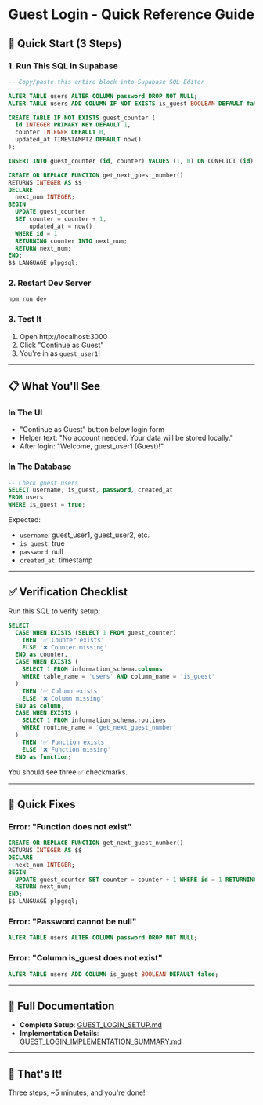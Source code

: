 # Guest Login - Quick Reference Guide

## 🚀 Quick Start (3 Steps)

### 1. Run This SQL in Supabase
```sql
-- Copy/paste this entire block into Supabase SQL Editor

ALTER TABLE users ALTER COLUMN password DROP NOT NULL;
ALTER TABLE users ADD COLUMN IF NOT EXISTS is_guest BOOLEAN DEFAULT false;

CREATE TABLE IF NOT EXISTS guest_counter (
  id INTEGER PRIMARY KEY DEFAULT 1,
  counter INTEGER DEFAULT 0,
  updated_at TIMESTAMPTZ DEFAULT now()
);

INSERT INTO guest_counter (id, counter) VALUES (1, 0) ON CONFLICT (id) DO NOTHING;

CREATE OR REPLACE FUNCTION get_next_guest_number()
RETURNS INTEGER AS $$
DECLARE
  next_num INTEGER;
BEGIN
  UPDATE guest_counter 
  SET counter = counter + 1,
      updated_at = now()
  WHERE id = 1 
  RETURNING counter INTO next_num;
  RETURN next_num;
END;
$$ LANGUAGE plpgsql;
```

### 2. Restart Dev Server
```bash
npm run dev
```

### 3. Test It
1. Open http://localhost:3000
2. Click "Continue as Guest"
3. You're in as `guest_user1`!

---

## 📋 What You'll See

### In The UI
- "Continue as Guest" button below login form
- Helper text: "No account needed. Your data will be stored locally."
- After login: "Welcome, guest_user1 (Guest)!"

### In The Database
```sql
-- Check guest users
SELECT username, is_guest, password, created_at 
FROM users 
WHERE is_guest = true;
```

Expected:
- `username`: guest_user1, guest_user2, etc.
- `is_guest`: true
- `password`: null
- `created_at`: timestamp

---

## ✅ Verification Checklist

Run this SQL to verify setup:
```sql
SELECT 
  CASE WHEN EXISTS (SELECT 1 FROM guest_counter) 
    THEN '✅ Counter exists' 
    ELSE '❌ Counter missing' 
  END as counter,
  CASE WHEN EXISTS (
    SELECT 1 FROM information_schema.columns 
    WHERE table_name = 'users' AND column_name = 'is_guest'
  )
    THEN '✅ Column exists' 
    ELSE '❌ Column missing' 
  END as column,
  CASE WHEN EXISTS (
    SELECT 1 FROM information_schema.routines 
    WHERE routine_name = 'get_next_guest_number'
  )
    THEN '✅ Function exists' 
    ELSE '❌ Function missing' 
  END as function;
```

You should see three ✅ checkmarks.

---

## 🐛 Quick Fixes

### Error: "Function does not exist"
```sql
CREATE OR REPLACE FUNCTION get_next_guest_number()
RETURNS INTEGER AS $$
DECLARE
  next_num INTEGER;
BEGIN
  UPDATE guest_counter SET counter = counter + 1 WHERE id = 1 RETURNING counter INTO next_num;
  RETURN next_num;
END;
$$ LANGUAGE plpgsql;
```

### Error: "Password cannot be null"
```sql
ALTER TABLE users ALTER COLUMN password DROP NOT NULL;
```

### Error: "Column is_guest does not exist"
```sql
ALTER TABLE users ADD COLUMN is_guest BOOLEAN DEFAULT false;
```

---

## 📖 Full Documentation

- **Complete Setup**: [GUEST_LOGIN_SETUP.md](./GUEST_LOGIN_SETUP.md)
- **Implementation Details**: [GUEST_LOGIN_IMPLEMENTATION_SUMMARY.md](./GUEST_LOGIN_IMPLEMENTATION_SUMMARY.md)

---

## 🎯 That's It!

Three steps, ~5 minutes, and you're done!
